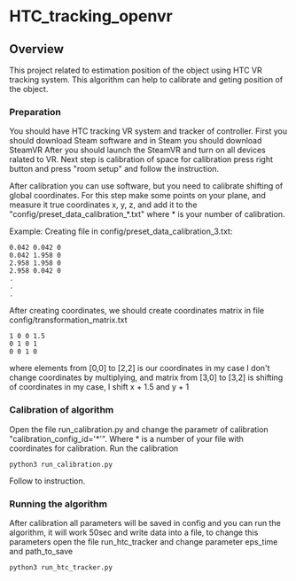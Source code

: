 # HTC_tracking_openvr

## Overview

This project related to estimation position of the object using HTC VR tracking system.
This algorithm can help to calibrate and geting position of the object.

### Preparation

You should have HTC tracking VR system and tracker of controller.
First you should download Steam software and in Steam you should download SteamVR
After you should launch the SteamVR and turn on all devices ralated to VR.
Next step is calibration of space for calibration press right button and press "room setup" and follow the instruction.

After calibration you can use software, but you need to calibrate shifting of global coordinates. 
For this step make some points on your plane, and measure it true coordinates x, y, z, and add it to the "config/preset_data_calibration_*.txt" where * is your number of calibration.

Example: 
Creating file in config/preset_data_calibration_3.txt:
```
0.042 0.042 0
0.042 1.958 0
2.958 1.958 0
2.958 0.042 0
.
.
.
```
After creating coordinates, we should create coordinates matrix in file config/transformation_matrix.txt
```
1 0 0 1.5
0 1 0 1
0 0 1 0
```
where elements from [0,0] to [2,2] is our coordinates in my case I don't change coordinates by multiplying, and matrix from [3,0] to [3,2] is shifting of coordinates in my case, I shift x + 1.5 and y + 1

### Calibration of algorithm
Open the file run_calibration.py and change the parametr of calibration "calibration_config_id='*'".
Where * is a number of your file with coordinates for calibration.
Run the calibration
```
python3 run_calibration.py
```
Follow to instruction.
### Running the algorithm
After calibration all parameters will be saved in config and you can run the algorithm, it will work 50sec and write data into a file, to change this parameters open the file run_htc_tracker and change parameter eps_time and path_to_save

```
python3 run_htc_tracker.py
```
